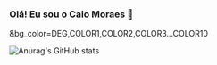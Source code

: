 ### Olá! Eu sou o Caio Moraes 👋

<!--
**cmoraes5/cmoraes5** is a ✨ _special_ ✨ repository because its `README.md` (this file) appears on your GitHub profile.

Here are some ideas to get you started:

- 🔭 I’m currently working on ...
- 🌱 I’m currently learning ...
- 👯 I’m looking to collaborate on ...
- 🤔 I’m looking for help with ...
- 💬 Ask me about ...
- 📫 How to reach me: ...
- 😄 Pronouns: ele/dele
- ⚡ Fun fact: ...
-->

&bg_color=DEG,COLOR1,COLOR2,COLOR3...COLOR10

![Anurag's GitHub stats](https://github-readme-stats.vercel.app/api?username=anuraghazra&show_icons=true&theme=radical&bg_color=35deg,#ff0056,#5e00ff)


